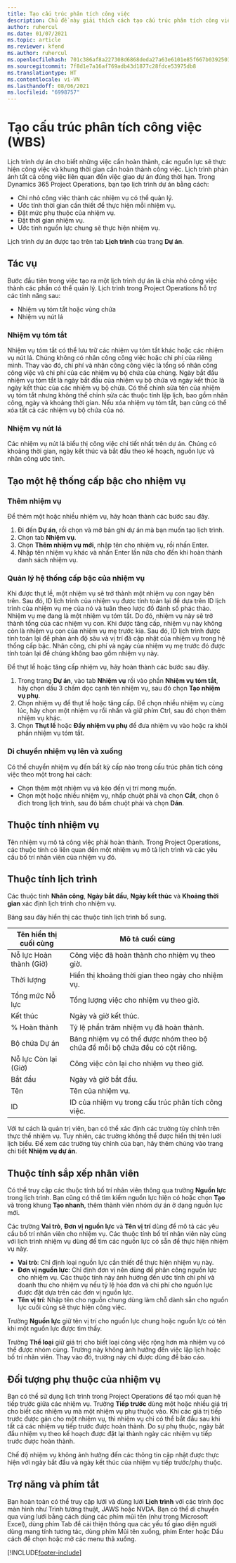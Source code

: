```yaml
---
title: Tạo cấu trúc phân tích công việc
description: Chủ đề này giải thích cách tạo cấu trúc phân tích công việc (WBS) bao gồm bộ điều khiển cơ bản trong giao diện lập lịch mới.
author: ruhercul
ms.date: 01/07/2021
ms.topic: article
ms.reviewer: kfend
ms.author: ruhercul
ms.openlocfilehash: 701c386af8a227308d6868deda27a63e6101e85f667b0392501bb0490329f484
ms.sourcegitcommit: 7f8d1e7a16af769adb43d1877c28fdce53975db8
ms.translationtype: HT
ms.contentlocale: vi-VN
ms.lasthandoff: 08/06/2021
ms.locfileid: "6998757"
---
```

# <a name="create-a-work-breakdown-structure-wbs"></a>Tạo cấu trúc phân tích công việc (WBS)

Lịch trình dự án cho biết những việc cần hoàn thành, các nguồn lực sẽ thực hiện công việc và khung thời gian cần hoàn thành công việc. Lịch trình phản ánh tất cả công việc liên quan đến việc giao dự án đúng thời hạn. Trong Dynamics 365 Project Operations, bạn tạo lịch trình dự án bằng cách:

  - Chi nhỏ công việc thành các nhiệm vụ có thể quản lý.
  - Ước tính thời gian cần thiết để thực hiện mỗi nhiệm vụ.
  - Đặt mức phụ thuộc của nhiệm vụ.
  - Đặt thời gian nhiệm vụ.
  - Ước tính nguồn lực chung sẽ thực hiện nhiệm vụ. 

Lịch trình dự án được tạo trên tab **Lịch trình** của trang **Dự án**.

## <a name="tasks"></a>Tác vụ

Bước đầu tiên trong việc tạo ra một lịch trình dự án là chia nhỏ công việc thành các phần có thể quản lý. Lịch trình trong Project Operations hỗ trợ các tính năng sau:

- Nhiệm vụ tóm tắt hoặc vùng chứa
- Nhiệm vụ nút lá

### <a name="summary-tasks"></a>Nhiệm vụ tóm tắt

Nhiệm vụ tóm tắt có thể lưu trữ các nhiệm vụ tóm tắt khác hoặc các nhiệm vụ nút lá. Chúng không có nhân công công việc hoặc chi phí của riêng mình. Thay vào đó, chi phí và nhân công công việc là tổng số nhân công công việc và chi phí của các nhiệm vụ bộ chứa của chúng. Ngày bắt đầu nhiệm vụ tóm tắt là ngày bắt đầu của nhiệm vụ bộ chứa và ngày kết thúc là ngày kết thúc của các nhiệm vụ bộ chứa. Có thể chỉnh sửa tên của nhiệm vụ tóm tắt nhưng không thể chỉnh sửa các thuộc tính lập lịch, bao gồm nhân công, ngày và khoảng thời gian. Nếu xóa nhiệm vụ tóm tắt, bạn cũng có thể xóa tất cả các nhiệm vụ bộ chứa của nó.

### <a name="leaf-node-tasks"></a>Nhiệm vụ nút lá

Các nhiệm vụ nút lá biểu thị công việc chi tiết nhất trên dự án. Chúng có khoảng thời gian, ngày kết thúc và bắt đầu theo kế hoạch, nguồn lực và nhân công ước tính.

## <a name="create-a-task-hierarchy"></a>Tạo một hệ thống cấp bậc cho nhiệm vụ

### <a name="add-a-task"></a>Thêm nhiệm vụ

Để thêm một hoặc nhiều nhiệm vụ, hãy hoàn thành các bước sau đây.

1. Đi đến **Dự án**, rồi chọn và mở bản ghi dự án mà bạn muốn tạo lịch trình. 
2. Chọn tab **Nhiệm vụ**. 
3. Chọn **Thêm nhiệm vụ mới**, nhập tên cho nhiệm vụ, rồi nhấn Enter.
2. Nhập tên nhiệm vụ khác và nhấn Enter lần nữa cho đến khi hoàn thành danh sách nhiệm vụ.

### <a name="manage-hierarchy-of-a-task"></a>Quản lý hệ thống cấp bậc của nhiệm vụ

Khi được thụt lề, một nhiệm vụ sẽ trở thành một nhiệm vụ con ngay bên trên. Sau đó, ID lịch trình của nhiệm vụ được tính toán lại để dựa trên ID lịch trình của nhiệm vụ mẹ của nó và tuân theo lược đồ đánh số phác thảo. Nhiệm vụ mẹ đang là một nhiệm vụ tóm tắt. Do đó, nhiệm vụ này sẽ trở thành tổng của các nhiệm vụ con. Khi được tăng cấp, nhiệm vụ này không còn là nhiệm vụ con của nhiệm vụ mẹ trước kia. Sau đó, ID lịch trình được tính toán lại để phản ảnh độ sâu và vị trí đã cập nhật của nhiệm vụ trong hệ thống cấp bậc. Nhân công, chi phí và ngày của nhiệm vụ mẹ trước đó được tính toán lại để chúng không bao gồm nhiệm vụ này.

Để thụt lề hoặc tăng cấp nhiệm vụ, hãy hoàn thành các bước sau đây.

1. Trong trang **Dự án**, vào tab **Nhiệm vụ** rồi vào phần **Nhiệm vụ tóm tắt**, hãy chọn dấu 3 chấm dọc cạnh tên nhiệm vụ, sau đó chọn **Tạo nhiệm vụ phụ**. 
2. Chọn nhiệm vụ để thụt lề hoặc tăng cấp. Để chọn nhiều nhiệm vụ cùng lúc, hãy chọn một nhiệm vụ rồi nhấn và giữ phím Ctrl, sau đó chọn thêm nhiệm vụ khác.
2. Chọn **Thụt lề** hoặc **Đẩy nhiệm vụ phụ** để đưa nhiệm vụ vào hoặc ra khỏi phần nhiệm vụ tóm tắt.

### <a name="move-tasks-up-and-down"></a>Di chuyển nhiệm vụ lên và xuống

Có thể chuyển nhiệm vụ đến bất kỳ cấp nào trong cấu trúc phân tích công việc theo một trong hai cách:

- Chọn thêm một nhiệm vụ và kéo đến vị trí mong muốn.
- Chọn một hoặc nhiều nhiệm vụ, nhấp chuột phải và chọn **Cắt**, chọn ô đích trong lịch trình, sau đó bấm chuột phải và chọn **Dán**.

## <a name="task-attributes"></a>Thuộc tính nhiệm vụ

Tên nhiệm vụ mô tả công việc phải hoàn thành. Trong Project Operations, các thuộc tính có liên quan đến một nhiệm vụ mô tả lịch trình và các yêu cầu bố trí nhân viên của nhiệm vụ đó.

## <a name="schedule-attributes"></a>Thuộc tính lịch trình

Các thuộc tính **Nhân công**, **Ngày bắt đầu**, **Ngày kết thúc** và **Khoảng thời gian** xác định lịch trình cho nhiệm vụ.

Bảng sau đây hiển thị các thuộc tính lịch trình bổ sung.

| **Tên hiển thị cuối cùng** | **Mô tả cuối cùng** |
| --- | --- |
| Nỗ lực Hoàn thành (Giờ) | Công việc đã hoàn thành cho nhiệm vụ theo giờ. |
| Thời lượng | Hiển thị khoảng thời gian theo ngày cho nhiệm vụ. |
| Tổng mức Nỗ lực | Tổng lượng việc cho nhiệm vụ theo giờ. |
| Kết thúc | Ngày và giờ kết thúc. |
| % Hoàn thành | Tỷ lệ phần trăm nhiệm vụ đã hoàn thành. |
| Bộ chứa Dự án | Bảng nhiệm vụ có thể được nhóm theo bộ chứa để mỗi bộ chứa đều có cột riêng. |
| Nỗ lực Còn lại (Giờ) | Công việc còn lại cho nhiệm vụ theo giờ. |
| Bắt đầu | Ngày và giờ bắt đầu. |
| Tên | Tên của nhiệm vụ. |
| ID | ID của nhiệm vụ trong cấu trúc phân tích công việc. |

Với tư cách là quản trị viên, bạn có thể xác định các trường tùy chỉnh trên thực thể nhiệm vụ. Tuy nhiên, các trường không thể được hiển thị trên lưới lịch biểu. Để xem các trường tùy chỉnh của bạn, hãy thêm chúng vào trang chi tiết **Nhiệm vụ dự án**.

## <a name="staffing-attributes"></a>Thuộc tính sắp xếp nhân viên

Có thể truy cập các thuộc tính bố trí nhân viên thông qua trường **Nguồn lực** trong lịch trình. Bạn cũng có thể tìm kiếm nguồn lực hiện có hoặc chọn **Tạo** và trong khung **Tạo nhanh**, thêm thành viên nhóm dự án ở dạng nguồn lực mới.

Các trường **Vai trò**, **Đơn vị nguồn lực** và **Tên vị trí** dùng để mô tả các yêu cầu bố trí nhân viên cho nhiệm vụ. Các thuộc tính bố trí nhân viên này cùng với lịch trình nhiệm vụ dùng để tìm các nguồn lực có sẵn để thực hiện nhiệm vụ này.

   - **Vai trò**: Chỉ định loại nguồn lực cần thiết để thực hiện nhiệm vụ này.
   - **Đơn vị nguồn lực**: Chỉ định đơn vị nên dùng để phân công nguồn lực cho nhiệm vụ. Các thuộc tính này ảnh hưởng đến ước tính chi phí và doanh thu cho nhiệm vụ nếu tỷ lệ hóa đơn và chi phí cho nguồn lực được đặt dựa trên các đơn vị nguồn lực.
   - **Tên vị trí**: Nhập tên cho nguồn chung dùng làm chỗ dành sẵn cho nguồn lực cuối cùng sẽ thực hiện công việc.

Trường **Nguồn lực** giữ tên vị trí cho nguồn lực chung hoặc nguồn lực có tên khi một nguồn lực được tìm thấy.

Trường **Thể loại** giữ giá trị cho biết loại công việc rộng hơn mà nhiệm vụ có thể được nhóm cùng. Trường này không ảnh hưởng đến việc lập lịch hoặc bố trí nhân viên. Thay vào đó, trường này chỉ được dùng để báo cáo.

## <a name="task-dependencies"></a>Đối tượng phụ thuộc của nhiệm vụ

Bạn có thể sử dụng lịch trình trong Project Operations để tạo mối quan hệ tiếp trước giữa các nhiệm vụ. Trường **Tiếp trước** dùng một hoặc nhiều giá trị cho biết các nhiệm vụ mà một nhiệm vụ phụ thuộc vào. Khi các giá trị tiếp trước được gán cho một nhiệm vụ, thì nhiệm vụ chỉ có thể bắt đầu sau khi tất cả các nhiệm vụ tiếp trước được hoàn thành. Do sự phụ thuộc, ngày bắt đầu nhiệm vụ theo kế hoạch được đặt lại thành ngày các nhiệm vụ tiếp trước được hoàn thành.

Chế độ nhiệm vụ không ảnh hưởng đến các thông tin cập nhật được thực hiện với ngày bắt đầu và ngày kết thúc của nhiệm vụ tiếp trước/phụ thuộc.

## <a name="accessibility-and-keyboard-shortcuts"></a>Trợ năng và phím tắt

Bạn hoàn toàn có thể truy cập lưới và dùng lưới **Lịch trình** với các trình đọc màn hình như Trình tường thuật, JAWS hoặc NVDA. Bạn có thể di chuyển qua vùng lưới bằng cách dùng các phím mũi tên (như trong Microsoft Excel), dùng phím Tab để cải thiện thông qua các yếu tố giao diện người dùng mang tính tương tác, dùng phím Mũi tên xuống, phím Enter hoặc Dấu cách để chọn hoặc mở các menu thả xuống.


[!INCLUDE[footer-include](../includes/footer-banner.md)]